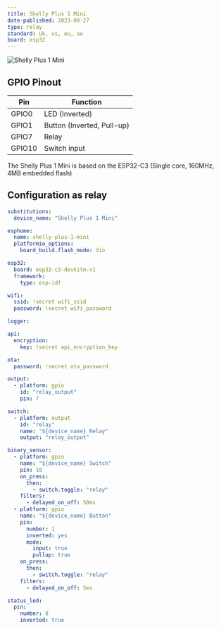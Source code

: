 ```yaml
---
title: Shelly Plus 1 Mini
date-published: 2023-09-27
type: relay
standard: uk, us, eu, au
board: esp32
---
```


![Shelly Plus 1 Mini](shelly_plus_1_mini_pinout.jpg "Shelly Plus 1_mini")

## GPIO Pinout

| Pin    | Function                    |
| ------ | --------------------------- |
| GPIO0  | LED (Inverted)              |
| GPIO1  | Button (Inverted, Pull-up)  |
| GPIO7  | Relay                       |
| GPIO10 | Switch input                |

The Shelly Plus 1 Mini is based on the ESP32-C3 (Single core, 160MHz, 4MB embedded flash)

## Configuration as relay

```yaml
substitutions:
  device_name: "Shelly Plus 1 Mini"

esphome:
  name: shelly-plus-1-mini
  platformio_options:
    board_build.flash_mode: dio

esp32:
  board: esp32-c3-devkitm-v1
  framework:
    type: esp-idf

wifi:
  ssid: !secret wifi_ssid
  password: !secret wifi_password

logger:

api:
  encryption:
    key: !secret api_encryption_key

ota:
  password: !secret ota_password

output:
  - platform: gpio
    id: "relay_output"
    pin: 7

switch:
  - platform: output
    id: "relay"
    name: "${device_name} Relay"
    output: "relay_output"

binary_sensor:
  - platform: gpio
    name: "${device_name} Switch"
    pin: 10
    on_press:
      then:
        - switch.toggle: "relay"
    filters:
      - delayed_on_off: 50ms
  - platform: gpio
    name: "${device_name} Button"
    pin:
      number: 1
      inverted: yes
      mode:
        input: true
        pullup: true
    on_press:
      then:
        - switch.toggle: "relay"
    filters:
      - delayed_on_off: 5ms

status_led:
  pin:
    number: 0
    inverted: true
```
